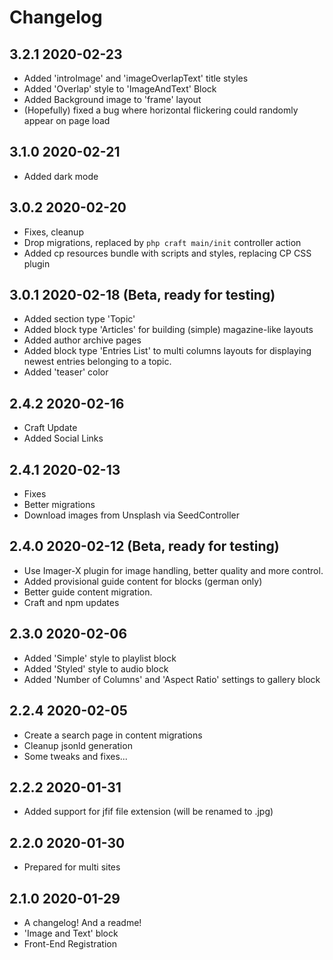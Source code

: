 # Changelog

## 3.2.1 2020-02-23

* Added 'introImage' and 'imageOverlapText' title styles
* Added 'Overlap' style to 'ImageAndText' Block
* Added Background image to 'frame' layout
* (Hopefully) fixed a bug where horizontal flickering could randomly appear on page load

## 3.1.0 2020-02-21

* Added dark mode

## 3.0.2 2020-02-20

* Fixes, cleanup
* Drop migrations, replaced by `php craft main/init` controller action
* Added cp resources bundle with scripts and styles, replacing CP CSS plugin

## 3.0.1 2020-02-18 (Beta, ready for testing)

* Added section type 'Topic'
* Added block type 'Articles' for building (simple) magazine-like layouts
* Added author archive pages
* Added block type 'Entries List' to multi columns layouts for displaying newest entries belonging to a topic.
* Added 'teaser' color

## 2.4.2 2020-02-16

* Craft Update
* Added Social Links

## 2.4.1 2020-02-13

* Fixes
* Better migrations
* Download images from Unsplash via SeedController

## 2.4.0 2020-02-12 (Beta, ready for testing)

* Use Imager-X plugin for image handling, better quality and more control.
* Added provisional guide content for blocks (german only)
* Better guide content migration.
* Craft and npm updates

## 2.3.0 2020-02-06

* Added 'Simple' style to playlist block
* Added 'Styled' style to audio block
* Added 'Number of Columns' and 'Aspect Ratio' settings to gallery block

## 2.2.4 2020-02-05

* Create a search page in content migrations
* Cleanup jsonld generation
* Some tweaks and fixes...

## 2.2.2 2020-01-31

* Added support for jfif file extension (will be renamed to .jpg)

## 2.2.0 2020-01-30

* Prepared for multi sites

## 2.1.0 2020-01-29

* A changelog! And a readme!
* 'Image and Text' block
* Front-End Registration
